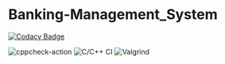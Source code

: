 # Banking-Management_System

[![Codacy Badge](https://api.codacy.com/project/badge/Grade/5dcace761faf43eb928c22ad013ba409)](https://app.codacy.com/gh/stepin104401/Banking-Management_System?utm_source=github.com&utm_medium=referral&utm_content=stepin104401/Banking-Management_System&utm_campaign=Badge_Grade)

![cppcheck-action](https://github.com/stepin104401/Banking-Management_System/workflows/cppcheck-action/badge.svg?branch=main)
![C/C++ CI](https://github.com/stepin105361/calc/workflows/C/C++%20CI/badge.svg)
![Valgrind](https://github.com/stepin104401/Banking-Management_System/workflows/Valgrind/badge.svg)

